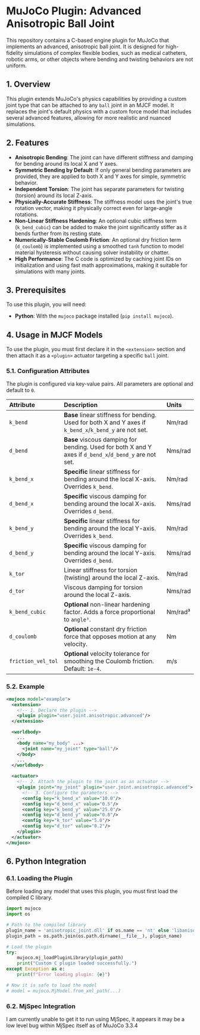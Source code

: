# MuJoCo Plugin: Advanced Anisotropic Ball Joint

This repository contains a C-based engine plugin for MuJoCo that implements an advanced, anisotropic ball joint. It is designed for high-fidelity simulations of complex flexible bodies, such as medical catheters, robotic arms, or other objects where bending and twisting behaviors are not uniform.

## 1. Overview

This plugin extends MuJoCo's physics capabilities by providing a custom joint type that can be attached to any `ball` joint in an MJCF model. It replaces the joint's default physics with a custom force model that includes several advanced features, allowing for more realistic and nuanced simulations.

## 2. Features

* **Anisotropic Bending**: The joint can have different stiffness and damping for bending around its local X and Y axes.
* **Symmetric Bending by Default**: If only general bending parameters are provided, they are applied to both X and Y axes for simple, symmetric behavior.
* **Independent Torsion**: The joint has separate parameters for twisting (torsion) around its local Z-axis.
* **Physically-Accurate Stiffness**: The stiffness model uses the joint's true rotation vector, making it physically correct even for large-angle rotations.
* **Non-Linear Stiffness Hardening**: An optional cubic stiffness term (`k_bend_cubic`) can be added to make the joint significantly stiffer as it bends further from its resting state.
* **Numerically-Stable Coulomb Friction**: An optional dry friction term (`d_coulomb`) is implemented using a smoothed `tanh` function to model material hysteresis without causing solver instability or chatter.
* **High Performance**: The C code is optimized by caching joint IDs on initialization and using fast math approximations, making it suitable for simulations with many joints.

## 3. Prerequisites

To use this plugin, you will need:

* **Python**: With the `mujoco` package installed (`pip install mujoco`).

## 4. Usage in MJCF Models

To use the plugin, you must first declare it in the `<extension>` section and then attach it as a `<plugin>` actuator targeting a specific `ball` joint.

### 5.1. Configuration Attributes

The plugin is configured via key-value pairs. All parameters are optional and default to `0`.

| Attribute          | Description                                                                                             | Units    |
| :----------------- | :------------------------------------------------------------------------------------------------------ | :------- |
| `k_bend`           | **Base** linear stiffness for bending. Used for both X and Y axes if `k_bend_x`/`k_bend_y` are not set.    | Nm/rad   |
| `d_bend`           | **Base** viscous damping for bending. Used for both X and Y axes if `d_bend_x`/`d_bend_y` are not set.    | Nms/rad  |
| `k_bend_x`         | **Specific** linear stiffness for bending around the local X-axis. Overrides `k_bend`.                    | Nm/rad   |
| `d_bend_x`         | **Specific** viscous damping for bending around the local X-axis. Overrides `d_bend`.                     | Nms/rad  |
| `k_bend_y`         | **Specific** linear stiffness for bending around the local Y-axis. Overrides `k_bend`.                    | Nm/rad   |
| `d_bend_y`         | **Specific** viscous damping for bending around the local Y-axis. Overrides `d_bend`.                     | Nms/rad  |
| `k_tor`            | Linear stiffness for torsion (twisting) around the local Z-axis.                                        | Nm/rad   |
| `d_tor`            | Viscous damping for torsion around the local Z-axis.                                                    | Nms/rad  |
| `k_bend_cubic`     | **Optional** non-linear hardening factor. Adds a force proportional to `angle³`.                          | Nm/rad³  |
| `d_coulomb`        | **Optional** constant dry friction force that opposes motion at any velocity.                             | Nm       |
| `friction_vel_tol` | **Optional** velocity tolerance for smoothing the Coulomb friction. Default: `1e-4`.                      | m/s      |

### 5.2. Example

```xml
<mujoco model="example">
  <extension>
    <!-- 1. Declare the plugin -->
    <plugin plugin="user.joint.anisotropic.advanced"/>
  </extension>

  <worldbody>
    ...
    <body name="my_body" ...>
      <joint name="my_joint" type="ball"/>
    </body>
    ...
  </worldbody>

  <actuator>
    <!-- 2. Attach the plugin to the joint as an actuator -->
    <plugin joint="my_joint" plugin="user.joint.anisotropic.advanced">
      <!-- 3. Configure the parameters -->
      <config key="k_bend_x" value="10.0"/>
      <config key="d_bend_x" value="0.5"/>
      <config key="k_bend_y" value="25.0"/> 
      <config key="d_bend_y" value="0.8"/>
      <config key="k_tor" value="5.0"/>
      <config key="d_tor" value="0.2"/>
    </plugin>
  </actuator>
</mujoco>
```

## 6. Python Integration

### 6.1. Loading the Plugin

Before loading any model that uses this plugin, you must first load the compiled C library.

```python
import mujoco
import os

# Path to the compiled library
plugin_name = 'anisotropic_joint.dll' if os.name == 'nt' else 'libanisotropic_joint.so'
plugin_path = os.path.join(os.path.dirname(__file__), plugin_name)

# Load the plugin
try:
    mujoco.mj_loadPluginLibrary(plugin_path)
    print("Custom C plugin loaded successfully.")
except Exception as e:
    print(f"Error loading plugin: {e}")

# Now it is safe to load the model
# model = mujoco.MjModel.from_xml_path(...)
```

### 6.2. MjSpec Integration

I am currently unable to get it to run using MjSpec, it appears it may be a low level bug within MjSpec itself as of MuJoCo 3.3.4
